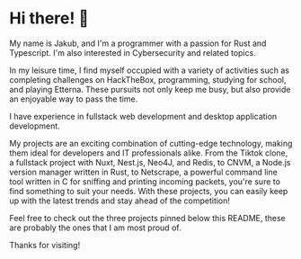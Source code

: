 # Hi there! 👋

My name is Jakub, and I'm a programmer with a passion for Rust and Typescript. I'm also interested in Cybersecurity and related topics.

In my leisure time, I find myself occupied with a variety of activities such as completing challenges on HackTheBox, programming, studying for school, and playing Etterna. These pursuits not only keep me busy, but also provide an enjoyable way to pass the time.

I have experience in fullstack web development and desktop application development.

My projects are an exciting combination of cutting-edge technology, making them ideal for developers and IT professionals alike. From the Tiktok clone, a fullstack project with Nuxt, Nest.js, Neo4J, and Redis, to CNVM, a Node.js version manager written in Rust, to Netscrape, a powerful command line tool written in C for sniffing and printing incoming packets, you're sure to find something to suit your needs. With these projects, you can easily keep up with the latest trends and stay ahead of the competition!

Feel free to check out the three projects pinned below this README, these are probably the ones that I am most proud of.

Thanks for visiting!
